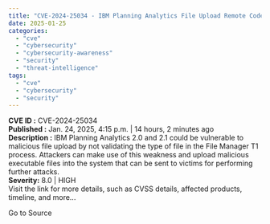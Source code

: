 ```yaml
---
title: "CVE-2024-25034 - IBM Planning Analytics File Upload Remote Code Execution"
date: 2025-01-25
categories: 
  - "cve"
  - "cybersecurity"
  - "cybersecurity-awareness"
  - "security"
  - "threat-intelligence"
tags: 
  - "cve"
  - "cybersecurity"
  - "security"
---
```


**CVE ID :** CVE-2024-25034  
**Published :** Jan. 24, 2025, 4:15 p.m. | 14 hours, 2 minutes ago  
**Description :** IBM Planning Analytics 2.0 and 2.1 could be vulnerable to malicious file upload by not validating the type of file in the File Manager T1 process. Attackers can make use of this weakness and upload malicious executable files into the system that can be sent to victims for performing further attacks.  
**Severity:** 8.0 | HIGH  
Visit the link for more details, such as CVSS details, affected products, timeline, and more...

Go to Source
